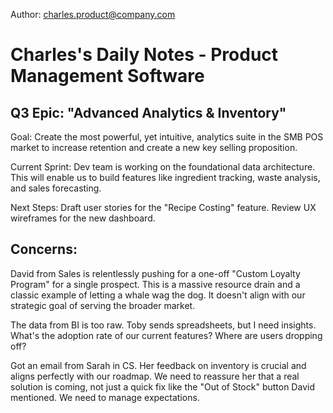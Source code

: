 Author: charles.product@company.com

# Charles's Daily Notes - Product Management Software

## Q3 Epic: "Advanced Analytics & Inventory"

Goal: Create the most powerful, yet intuitive, analytics suite in the SMB POS market to increase retention and create a new key selling proposition.

Current Sprint: Dev team is working on the foundational data architecture. This will enable us to build features like ingredient tracking, waste analysis, and sales forecasting.

Next Steps: Draft user stories for the "Recipe Costing" feature. Review UX wireframes for the new dashboard.

## Concerns:

David from Sales is relentlessly pushing for a one-off "Custom Loyalty Program" for a single prospect. This is a massive resource drain and a classic example of letting a whale wag the dog. It doesn't align with our strategic goal of serving the broader market.

The data from BI is too raw. Toby sends spreadsheets, but I need insights. What's the adoption rate of our current features? Where are users dropping off?

Got an email from Sarah in CS. Her feedback on inventory is crucial and aligns perfectly with our roadmap. We need to reassure her that a real solution is coming, not just a quick fix like the "Out of Stock" button David mentioned. We need to manage expectations. 

